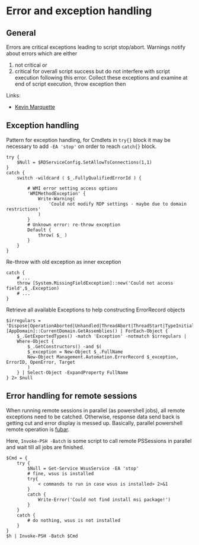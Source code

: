 # Error and exception handling

## General
Errors are critical exceptions leading to script stop/abort. Warnings notify about
errors which are either

1. not critical or
2. critical for overall script success but do not interfere with script
   execution following this error. Collect these exceptions and examine
   at end of script execution, throw exception then

Links:
* [Kevin Marquette](https://kevinmarquette.github.io/2017-04-10-Powershell-exceptions-everything-you-ever-wanted-to-know)

## Exception handling

Pattern for exception handling, for Cmdlets in `try{}` block it may be necessary
to add `-EA 'stop'` on order to reach `catch{}` block.

```
try {
    $Null = $RDServiceConfig.SetAllowTsConnections(1,1)
}
catch {
    switch -wildcard ( $_.FullyQualifiedErrorId ) {

        # WMI error setting access options
        'WMIMethodException' {
            Write-Warning(
                'Could not modify RDP settings - maybe due to domain restrictions'
            )
        }
        # Unknown error: re-throw exception
        Default {
            throw( $_ )
        }
    }
}
```

Re-throw with old exception as inner exception
```
catch {
    # ...
    throw [System.MissingFieldException]::new('Could not access field',$_.Exception)
    # ...
}
```

Retrieve all available Exceptions to help constructing ErrorRecord objects

```
$irregulars = 'Dispose|OperationAborted|Unhandled|ThreadAbort|ThreadStart|TypeInitialization'
[AppDomain]::CurrentDomain.GetAssemblies() | ForEach-Object {
    $_.GetExportedTypes() -match 'Exception' -notmatch $irregulars |
    Where-Object {
        $_.GetConstructors() -and $(
        $_exception = New-Object $_.FullName
        New-Object Management.Automation.ErrorRecord $_exception, ErrorID, OpenError, Target
        )
    } | Select-Object -ExpandProperty FullName
} 2> $null
```

## Error handling for remote sessions
When running remote sessions in parallel (as powershell jobs), all remote exceptions need to be catched. Otherwise, response data send back is getting cut and error display is messed up. Basically, parallel powershell remote operation is [fubar](https://en.wikipedia.org/wiki/FUBAR_(disambiguation)).

Here, `Invoke-PSH -Batch` is some script to call remote PSSessions in parallel and wait till all jobs are finished.
```
$Cmd = {
    try {
        $Null = Get-Service WsusService -EA 'stop'
        # fine, wsus is installed
        try{
            < commands to run in case wsus is installed> 2>&1
        }
        catch {
            Write-Error('Could not find install msi package!')
        }
    }
    catch {
        # do nothing, wsus is not installed
    }
}
$h | Invoke-PSH -Batch $Cmd
```
